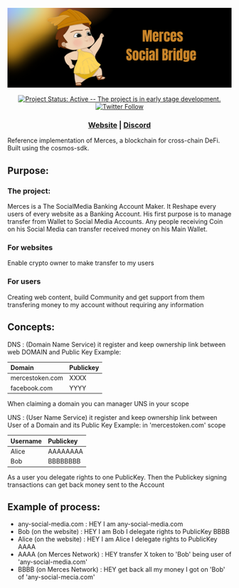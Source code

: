 
![Banner!](assets/banner.png)

<div align="center">

[![Project Status: Active -- The project is in early stage development.](https://img.shields.io/badge/repo%20status-Active-green.svg?style=flat-square)](https://www.repostatus.org/#wip)
[![Twitter Follow](https://img.shields.io/twitter/follow/Mercesium?style=social)](https://twitter.com/Mercesium)

</div>
<div align="center">

### [Website](https://mercestoken.com) | [Discord](https://discord.gg/JXEwzJCy)

</div>
Reference implementation of Merces, a blockchain for cross-chain DeFi. Built using the cosmos-sdk.

## Purpose:

### The project:
Merces is a The SocialMedia Banking Account Maker.
It Reshape every users of every website as a Banking Account.
His first purpose is to manage transfer from Wallet to Social Media Accounts.
Any people receiving Coin on his Social Media can transfer received money on his Main Wallet.

### For websites
Enable crypto owner to make transfer to my users

### For users
Creating web content, build Community and get support from them transfering money to my account without requiring any information


## Concepts:

DNS : (Domain Name Service) it register and keep ownership link between web DOMAIN and Public Key
Example:

|   Domain            |        Publickey        |
| :------------------ | :---------------------- |
|   mercestoken.com   |        XXXX         |
|   facebook.com      |       YYYY         |


When claiming a domain you can manager UNS in your scope


UNS : (User Name Service) it register and keep ownership link between User of a Domain and its Public Key
Example: in 'mercestoken.com' scope

|   Username   |        Publickey  |
| :----------- | :-------------------------| 
|   Alice 	 |        AAAAAAAA       |
|   Bob		  |	      BBBBBBBB       |


As a user you delegate rights to one PublicKey. Then the Publickey signing transactions can get back money sent to the Account

## Example of process:
* any-social-media.com     : HEY I am any-social-media.com  
* Bob (on the website)     : HEY I am Bob I delegate rights to PublicKey BBBB  
* Alice (on the website)   : HEY I am Alice I delegate rights to PublicKey AAAA  
* AAAA (on Merces Network) : HEY transfer X token to 'Bob' being user of 'any-social-media.com'  
* BBBB (on Merces Network) : HEY get back all my money I got on 'Bob' of 'any-social-mecia.com'  
